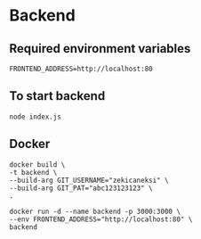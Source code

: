 # Backend

## Required environment variables
```
FRONTEND_ADDRESS=http://localhost:80
```

## To start backend
```
node index.js
```

## Docker
```
docker build \
-t backend \
--build-arg GIT_USERNAME="zekicaneksi" \
--build-arg GIT_PAT="abc123123123" \
.
```

```
docker run -d --name backend -p 3000:3000 \
--env FRONTEND_ADDRESS="http://localhost:80" \
backend
```
